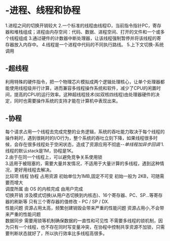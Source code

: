 # -进程、线程和协程
1.进程之间的切换开销较大
2.一个标准的线程由线程ID，当前指令指针PC，寄存器和堆栈组成；进程由内存空间：代码、数据、进程空间、打开的文件和一个或多个线程组成
3.通过硬件的计数器中断处理器，让该线程强制暂停并将该线程的寄存器放入内存中。
4.线程是一个进程中代码的不同执行路线。
5.上下文切换-系统调用
## -超线程
利用特殊的硬件指令，把一个物理芯片模拟成两个逻辑处理核心，让单个处理器都能使用线程级并行计算，进而兼容多线程操作系统和软件，减少了CPU的闲置时间，提高的CPU的运行效率。这种超线程技术(如双核四线程)由处理器硬件的决定，同时也需要操作系统的支持才能在计算机中表现出来。
## -协程
每个请求占用一个线程去完成完整的业务逻辑，系统的吞吐能力取决于每个线程的操作耗时，遇到很耗时的I/O行为，整个系统的吞吐立刻下降，如果线程很多时候，会存在很多线程处于空闲状态，造成了资源应用不彻底--*单线程加异步回调*
1.线程的默认stack是1M，协程是1K。  
2.由于在同一个线程上，可以避免竞争关系使用锁  
3.适用于被阻塞的，需要大量并发情况，不适用于大量计算的多线程，遇到这种情况，更好用线程去解决。  
比较项	线程	协程
占用资源	初始单位为1MB,固定不可变	初始一般为 2KB，可随需要而增大  
调度所属	由 OS 的内核完成	由用户完成  
切换开销	涉及模式切换(从用户态切换到内核态)、16个寄存器、PC、SP...等寄存器的刷新等	只有三个寄存器的值修改 - PC / SP / DX.  
性能问题	资源占用太高，频繁创建销毁会带来严重的性能问题	资源占用小,不会带来严重的性能问题  
数据同步	需要用锁等机制确保数据的一直性和可见性	不需要多线程的锁机制，因为只有一个线程，也不存在同时写变量冲突，在协程中控制共享资源不加锁，只需要判断状态就好了，所以执行效率比多线程高很多。
